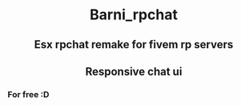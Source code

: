 <h1 style="text-align: center;" >Barni_rpchat</h1>
<h2 style="text-align: center;" >Esx rpchat remake for fivem rp servers</h2>
<h2 style="text-align: center;" >Responsive chat ui</h2>
<h3>For free :D</h3>
